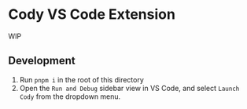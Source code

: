 # Cody VS Code Extension

WIP

## Development

1. Run `pnpm i` in the root of this directory
2. Open the `Run and Debug` sidebar view in VS Code, and select `Launch Cody` from the dropdown menu.
